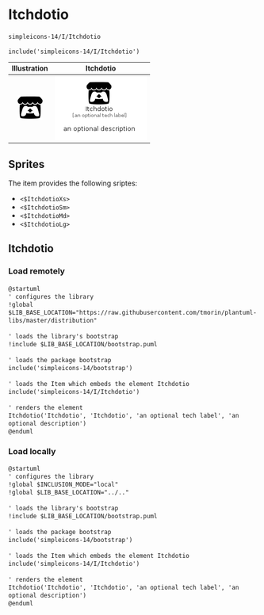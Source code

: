 # Itchdotio


```text
simpleicons-14/I/Itchdotio
```

```text
include('simpleicons-14/I/Itchdotio')
```



| Illustration | Itchdotio |
| :---: | :---: |
| ![illustration for Illustration](../../simpleicons-14/I/Itchdotio.png) | ![illustration for Itchdotio](../../simpleicons-14/I/Itchdotio.Local.png) |



## Sprites
The item provides the following sriptes:

- `<$ItchdotioXs>`
- `<$ItchdotioSm>`
- `<$ItchdotioMd>`
- `<$ItchdotioLg>`





## Itchdotio

### Load remotely
```plantuml
@startuml
' configures the library
!global $LIB_BASE_LOCATION="https://raw.githubusercontent.com/tmorin/plantuml-libs/master/distribution"

' loads the library's bootstrap
!include $LIB_BASE_LOCATION/bootstrap.puml

' loads the package bootstrap
include('simpleicons-14/bootstrap')

' loads the Item which embeds the element Itchdotio
include('simpleicons-14/I/Itchdotio')

' renders the element
Itchdotio('Itchdotio', 'Itchdotio', 'an optional tech label', 'an optional description')
@enduml
```

### Load locally
```plantuml
@startuml
' configures the library
!global $INCLUSION_MODE="local"
!global $LIB_BASE_LOCATION="../.."

' loads the library's bootstrap
!include $LIB_BASE_LOCATION/bootstrap.puml

' loads the package bootstrap
include('simpleicons-14/bootstrap')

' loads the Item which embeds the element Itchdotio
include('simpleicons-14/I/Itchdotio')

' renders the element
Itchdotio('Itchdotio', 'Itchdotio', 'an optional tech label', 'an optional description')
@enduml
```

